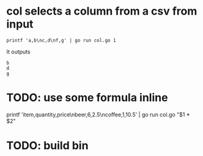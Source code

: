 # col selects a column from a csv from input

    printf 'a,b\nc,d\nf,g' | go run col.go 1

It outputs

    b
    d
    g

# TODO: use some formula inline

   printf 'item,quantity,price\nbeer,6,2.5\ncoffee,1,10.5' | go run col.go "$1 * $2"

# TODO: build bin